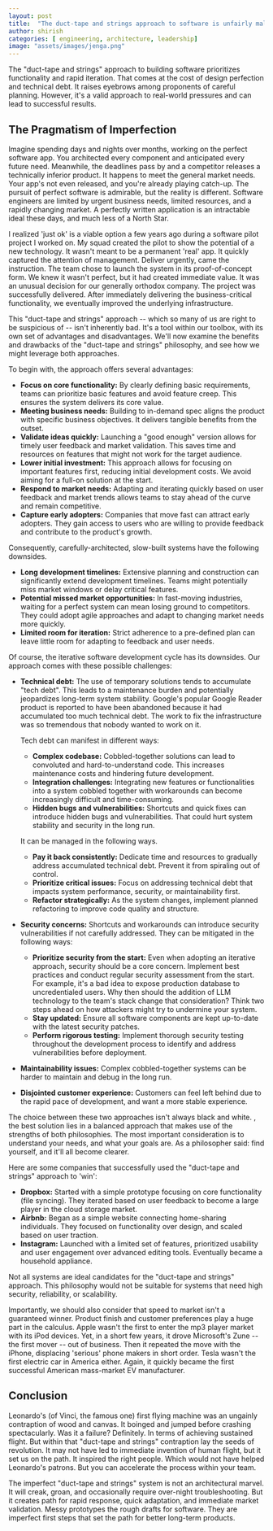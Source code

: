 ```yaml
---
layout: post
title:  "The duct-tape and strings approach to software is unfairly maligned"
author: shirish
categories: [ engineering, architecture, leadership]
image: "assets/images/jenga.png"
---
```

The "duct-tape and strings" approach to building software prioritizes functionality and rapid iteration. That comes at the cost of design perfection and technical debt. It raises eyebrows among proponents of careful planning. However, it's a valid approach to real-world pressures and can lead to successful results.

## The Pragmatism of Imperfection
Imagine spending days and nights over months, working on the perfect software app. You architected every component and anticipated every future need. Meanwhile, the deadlines pass by and a competitor releases a technically inferior product. It happens to meet the general market needs. Your app's not even released, and you're already playing catch-up. The pursuit of perfect software is admirable, but the reality is different. Software engineers are limited by urgent business needs, limited resources, and a rapidly changing market. A perfectly written application is an intractable ideal these days, and much less of a North Star.

I realized 'just ok' is a viable option a few years ago during a software pilot project I worked on. My squad created the pilot to show the potential of a new technology. It wasn't meant to be a permanent 'real' app. It quickly captured the attention of management. Deliver urgently, came the instruction. The team chose to launch the system in its proof-of-concept form. We knew it wasn't perfect, but it had created immediate value. It was an unusual decision for our generally orthodox company. The project was successfully delivered. After immediately delivering the business-critical functionality, we eventually improved the underlying infrastructure.

This "duct-tape and strings" approach -- which so many of us are right to be suspicious of -- isn't inherently bad. It's a tool within our toolbox, with its own set of advantages and disadvantages. We'll now examine the benefits and drawbacks of the "duct-tape and strings" philosophy, and see how we might leverage both approaches. 

To begin with, the approach offers several advantages:

* **Focus on core functionality:** By clearly defining basic requirements, teams can prioritize basic features and avoid feature creep. This ensures the system delivers its core value.
* **Meeting business needs:** Building to in-demand spec aligns the product with specific business objectives. It delivers tangible benefits from the outset.
* **Validate ideas quickly:** Launching a "good enough" version allows for timely user feedback and market validation. This saves time and resources on features that might not work for the target audience.
* **Lower initial investment:** This approach allows for focusing on important features first, reducing initial development costs. We avoid aiming for a full-on solution at the start.
* **Respond to market needs:** Adapting and iterating quickly based on user feedback and market trends allows teams to stay ahead of the curve and remain competitive.
* **Capture early adopters:** Companies that move fast can attract early adopters. They gain access to users who are willing to provide feedback and contribute to the product's growth.

Consequently, carefully-architected, slow-built systems have the following downsides.

* **Long development timelines:** Extensive planning and construction can significantly extend development timelines. Teams might potentially miss market windows or delay critical features.
* **Potential missed market opportunities:** In fast-moving industries, waiting for a perfect system can mean losing ground to competitors. They could adopt agile approaches and adapt to changing market needs more quickly.
* **Limited room for iteration:** Strict adherence to a pre-defined plan can leave little room for adapting to feedback and user needs.

Of course, the iterative software development cycle has its downsides. Our approach comes with these possible challenges:

* **Technical debt:** The use of temporary solutions tends to accumulate "tech debt". This leads to a maintenance burden and potentially jeopardizes long-term system stability. Google's popular Google Reader product is reported to have been abandoned because it had accumulated too much technical debt. The work to fix the infrastructure was so tremendous that nobody wanted to work on it.

  Tech debt can manifest in different ways:

  * **Complex codebase:** Cobbled-together solutions can lead to convoluted and hard-to-understand code. This increases maintenance costs and hindering     future development.
  * **Integration challenges:** Integrating new features or functionalities into a system cobbled together with workarounds can become increasingly difficult and time-consuming.
  * **Hidden bugs and vulnerabilities:** Shortcuts and quick fixes can introduce hidden bugs and vulnerabilities. That could hurt system stability and security in the long run.

  It can be managed in the following ways.

  * **Pay it back consistently:** Dedicate time and resources to gradually address accumulated technical debt. Prevent it from spiraling out of control.
  * **Prioritize critical issues:** Focus on addressing technical debt that impacts system performance, security, or maintainability first.
  * **Refactor strategically:** As the system changes, implement planned refactoring to improve code quality and structure.

* **Security concerns:** Shortcuts and workarounds can introduce security vulnerabilities if not carefully addressed. They can be mitigated in the following ways:
  * **Prioritize security from the start:** Even when adopting an iterative approach, security should be a core concern. Implement best practices and conduct regular security assessment from the start. For example, it's a bad idea to expose production database to uncredentialed users. Why then should the addition of LLM technology to the team's stack change that consideration? Think two steps ahead on how attackers might try to undermine your system.
  * **Stay updated:** Ensure all software components are kept up-to-date with the latest security patches.
  * **Perform rigorous testing:** Implement thorough security testing throughout the development process to identify and address vulnerabilities before deployment.

* **Maintainability issues:** Complex cobbled-together systems can be harder to maintain and debug in the long run.
* **Disjointed customer experience:** Customers can feel left behind due to the rapid pace of development, and want a more stable experience.

The choice between these two approaches isn't always black and white. , the best solution lies in a balanced approach that makes use of the strengths of both philosophies. The most important consideration is to understand your needs, and what your goals are. As a philosopher said: find yourself, and it'll all become clearer.

Here are some companies that successfully used the "duct-tape and strings" approach to 'win':

* **Dropbox:** Started with a simple prototype focusing on core functionality (file syncing). They iterated based on user feedback to become a large player in the cloud storage market.
* **Airbnb:** Began as a simple website connecting home-sharing individuals. They focused on functionality over design, and scaled based on user traction.
* **Instagram:** Launched with a limited set of features, prioritized usability and user engagement over advanced editing tools. Eventually became a household appliance.

Not all systems are ideal candidates for the "duct-tape and strings" approach. This philosophy would not be suitable for systems that need high security, reliability, or scalability.

Importantly, we should also consider that speed to market isn't a guaranteed winner. Product finish and customer preferences play a huge part in the calculus. Apple wasn't the first to enter the mp3 player market with its iPod devices. Yet, in a short few years, it drove Microsoft's Zune -- the first mover -- out of business. Then it repeated the move with the iPhone, displacing 'serious' phone makers in short order. Tesla wasn't the first electric car in America either. Again, it quickly became the first successful American mass-market EV manufacturer.

## Conclusion
Leonardo's (of Vinci, the famous one) first flying machine was an ungainly contraption of wood and canvas. It boinged and jumped before crashing spectacularly. Was it a failure? Definitely. In terms of achieving sustained flight. But within that "duct-tape and strings" contraption lay the seeds of revolution. It may not have led to immediate invention of human flight, but it set us on the path. It inspired the right people. Which would not have helped Leonardo's patrons. But you can accelerate the process within your team.

The imperfect "duct-tape and strings" system is not an architectural marvel. It will creak, groan, and occasionally require over-night troubleshooting. But it creates path for rapid response, quick adaptation, and immediate market validation. Messy prototypes the rough drafts for software. They are imperfect first steps that set the path for better long-term products.
